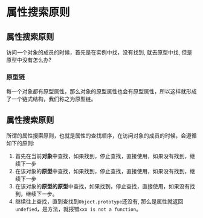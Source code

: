 # 属性搜索原则

## 属性搜索原则
访问一个对象的成员的时候，首先是在实例中找，没有找到, 就去原型中找, 但是原型中没有怎么办?

### 原型链 
每一个对象都有原型属性，那么对象的原型属性也会有原型属性，所以这样就形成了一个链式结构，我们称之为原型链。

## 属性搜索原则 
所谓的属性搜索原则，也就是属性的查找顺序，在访问对象的成员的时候，会遵循如下的原则:

1. 首先在当前**对象**中查找，如果找到，停止查找，直接使用，如果没有找到，继续下一步
2. 在该对象的**原型**中查找，如果找到，停止查找，直接使用，如果没有找到，继续下一步
3. 在该对象的**原型的原型**中查找，如果找到，停止查找，直接使用，如果没有找到，继续下一步。
4. 继续往上查找，直到查找到`Object.prototype`还没有, 那么是属性就返回`undefied`，是方法，就报错`xxx is not a function`。

